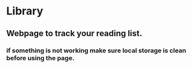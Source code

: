 # Library 
## Webpage to track your reading list.

### if something is not working make sure local storage is clean before using the page.